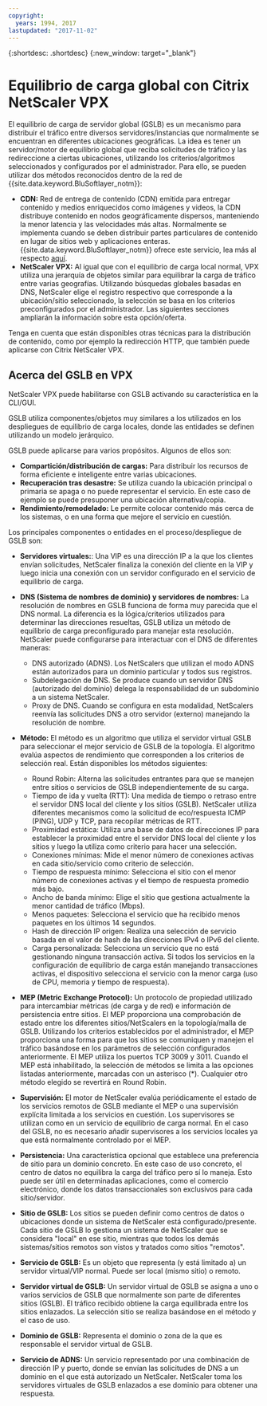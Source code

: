 ```yaml
---
copyright:
  years: 1994, 2017
lastupdated: "2017-11-02"
---
```


{:shortdesc: .shortdesc}
{:new_window: target="_blank"}

# Equilibrio de carga global con Citrix NetScaler VPX

El equilibrio de carga de servidor global (GSLB) es un mecanismo para distribuir el tráfico entre diversos servidores/instancias que normalmente se encuentran en diferentes ubicaciones geográficas. La idea es tener un servidor/motor de equilibrio global que reciba solicitudes de tráfico y las redireccione a ciertas ubicaciones, utilizando los criterios/algoritmos seleccionados y configurados por el administrador. Para ello, se pueden utilizar dos métodos reconocidos dentro de la red de {{site.data.keyword.BluSoftlayer_notm}}:

* **CDN:** Red de entrega de contenido (CDN) emitida para entregar contenido y medios enriquecidos como imágenes y videos, la CDN distribuye contenido en nodos geográficamente dispersos, manteniendo la menor latencia y las velocidades más altas. Normalmente se implementa cuando se deben distribuir partes particulares de contenido en lugar de sitios web y aplicaciones enteras. {{site.data.keyword.BluSoftlayer_notm}} ofrece este servicio, lea más al respecto [aquí](https://console.bluemix.net/docs/infrastructure/CDN/getting-started.html#getting-started). 
* **NetScaler VPX:** Al igual que con el equilibrio de carga local normal, VPX utiliza una jerarquía de objetos similar para equilibrar la carga de tráfico entre varias geografías. Utilizando búsquedas globales basadas en DNS, NetScaler elige el registro respectivo que corresponde a la ubicación/sitio seleccionado, la selección se basa en los criterios preconfigurados por el administrador. Las siguientes secciones ampliarán la información sobre esta opción/oferta.

Tenga en cuenta que están disponibles otras técnicas para la distribución de contenido, como por ejemplo la redirección HTTP, que también puede aplicarse con Citrix NetScaler VPX. 

## Acerca del GSLB en VPX

NetScaler VPX puede habilitarse con GSLB activando su característica en la CLI/GUI. 

GSLB utiliza componentes/objetos muy similares a los utilizados en los despliegues de equilibrio de carga locales, donde las entidades se definen utilizando un modelo jerárquico.

GSLB puede aplicarse para varios propósitos. Algunos de ellos son:

* **Compartición/distribución de cargas:** Para distribuir los recursos de forma eficiente e inteligente entre varias ubicaciones.
* **Recuperación tras desastre:** Se utiliza cuando la ubicación principal o primaria se apaga o no puede representar el servicio. En este caso de ejemplo se puede presuponer una ubicación alternativa/copia.
* **Rendimiento/remodelado:** Le permite colocar contenido más cerca de los sistemas, o en una forma que mejore el servicio en cuestión.

Los principales componentes o entidades en el proceso/despliegue de GSLB son:

* **Servidores virtuales:**: Una VIP es una dirección IP a la que los clientes envían solicitudes, NetScaler finaliza la conexión del cliente en la VIP y luego inicia una conexión con un servidor configurado en el servicio de equilibrio de carga. 
* **DNS (Sistema de nombres de dominio) y servidores de nombres:** La resolución de nombres en GSLB funciona de forma muy parecida que el DNS normal. La diferencia es la lógica/criterios utilizados para determinar las direcciones resueltas, GSLB utiliza un método de equilibrio de carga preconfigurado para manejar esta resolución. NetScaler puede configurarse para interactuar con el DNS de diferentes maneras:
	* DNS autorizado (ADNS). Los NetScalers que utilizan el modo ADNS están autorizados para un dominio particular y todos sus registros.
	* Subdelegación de DNS. Se produce cuando un servidor DNS (autorizado del dominio) delega la responsabilidad de un subdominio a un sistema NetScaler.
	* Proxy de DNS. Cuando se configura en esta modalidad, NetScalers reenvía las solicitudes DNS a otro servidor (externo) manejando la resolución de nombre.
* **Método:** El método es un algoritmo que utiliza el servidor virtual GSLB para seleccionar el mejor servicio de GSLB de la topología. El algoritmo evalúa aspectos de rendimiento que corresponden a los criterios de selección real. Están disponibles los métodos siguientes:
  * Round Robin: Alterna las solicitudes entrantes para que se manejen entre sitios o servicios de GSLB independientemente de su carga.
  * Tiempo de ida y vuelta (RTT): Una medida de tiempo o retraso entre el servidor DNS local del cliente y los sitios (GSLB). NetScaler utiliza diferentes mecanismos como la solicitud de eco/respuesta ICMP (PING), UDP y TCP, para recopilar métricas de RTT.
  * Proximidad estática: Utiliza una base de datos de direcciones IP para establecer la proximidad entre el servidor DNS local del cliente y los sitios y luego la utiliza como criterio para hacer una selección.
  * Conexiones mínimas: Mide el menor número de conexiones activas en cada sitio/servicio como criterio de selección.
  * Tiempo de respuesta mínimo: Selecciona el sitio con el menor número de conexiones activas y el tiempo de respuesta promedio más bajo.
  * Ancho de banda mínimo: Elige el sitio que gestiona actualmente la menor cantidad de tráfico (Mbps).
  * Menos paquetes: Selecciona el servicio que ha recibido menos paquetes en los últimos 14 segundos.
  * Hash de dirección IP origen: Realiza una selección de servicio basada en el valor de hash de las direcciones IPv4 o IPv6 del cliente.
  * Carga personalizada: Selecciona un servicio que no está gestionando ninguna transacción activa. Si todos los servicios en la configuración de equilibrio de carga están manejando transacciones activas, el dispositivo selecciona el servicio con la menor carga (uso de CPU, memoria y tiempo de respuesta).

* **MEP (Metric Exchange Protocol):** Un protocolo de propiedad utilizado para intercambiar métricas (de carga y de red) e información de persistencia entre sitios. El MEP proporciona una comprobación de estado entre los diferentes sitios/NetScalers en la topología/malla de GSLB. Utilizando los criterios establecidos por el administrador, el MEP proporciona una forma para que los sitios se comuniquen y manejen el tráfico basándose en los parámetros de selección configurados anteriormente. El MEP utiliza los puertos TCP 3009 y 3011. Cuando el MEP está inhabilitado, la selección de métodos se limita a las opciones listadas anteriormente, marcadas con un asterisco (*). Cualquier otro método elegido se revertirá en Round Robin.
* **Supervisión:** El motor de NetScaler evalúa periódicamente el estado de los servicios remotos de GSLB mediante el MEP o una supervisión explícita limitada a los servicios en cuestión. Los supervisores se utilizan como en un servicio de equilibrio de carga normal. En el caso del GSLB, no es necesario añadir supervisores a los servicios locales ya que está normalmente controlado por el MEP. 
* **Persistencia:** Una característica opcional que establece una preferencia de sitio para un dominio concreto. En este caso de uso concreto, el centro de datos no equilibra la carga del tráfico pero sí lo maneja. Esto puede ser útil en determinadas aplicaciones, como el comercio electrónico, donde los datos transaccionales son exclusivos para cada sitio/servidor.
* **Sitio de GSLB:** Los sitios se pueden definir como centros de datos o ubicaciones donde un sistema de NetScaler está configurado/presente. Cada sitio de GSLB lo gestiona un sistema de NetScaler que se considera "local" en ese sitio, mientras que todos los demás sistemas/sitios remotos son vistos y tratados como sitios "remotos".
* **Servicio de GSLB:** Es un objeto que representa (y está limitado a) un servidor virtual/VIP normal. Puede ser local (mismo sitio) o remoto.
* **Servidor virtual de GSLB:** Un servidor virtual de GSLB se asigna a uno o varios servicios de GSLB que normalmente son parte de diferentes sitios (GSLB). El tráfico recibido obtiene la carga equilibrada entre los sitios enlazados. La selección sitio se realiza basándose en el método y el caso de uso.
* **Dominio de GSLB:** Representa el dominio o zona de la que es responsable el servidor virtual de GSLB. 
* **Servicio de ADNS:** Un servicio representado por una combinación de dirección IP y puerto, donde se envían las solicitudes de DNS a un dominio en el que está autorizado un NetScaler. NetScaler toma los servidores virtuales de GSLB enlazados a ese dominio para obtener una respuesta.
